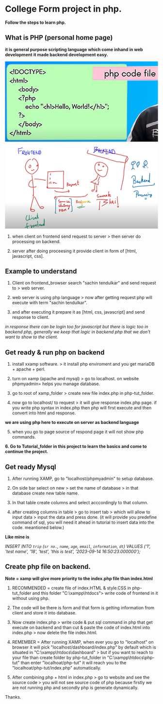 # College Form project in php.
**Follow the steps to learn php.**

## What is PHP (personal home page)
**it is general purpose scripting language which come inhand in web development**
**it made backend development easy.**

![Alt text](img/image.png)

![Alt text](img/image-1.png)

1. when client on frontend send request to server > then server do processing on backend.

2. server after doing proceesing it provide client in form of [html, javascript, css].


## Example to understand

1. Client on frontend_browser search "sachin tendulkar" and send request to > web server.

2. web server is using php language > now after getting request php will execute with term "sachin tendulkar".

3. and after executing it prepare it as [html, css, javascript] and send response to client.

*in response there can be login too for javascript but there is logic too in backend php, generally we keep that logic in backend php that we don't want to show to the client.*


## Get ready & run php on backend

1. install xxamp software. > it install php enviroment and you get mariaDB + apache + perl.

2. turn on xamp (apache and mysql) > go to localhost.
on website phpmyadmin= helps you manage database.

3. go to root of xamp_folder > create new file index.php in php-tut_folder.

4. now go to localhost/ to request > it will give response index.php page.
if you write php syntax in index.php then php will first execute and then convert into html and response.

**we are using php here to execute on server as backend language**

5. when you go to page source of respond page it will not show php commands.

**6. Go to Tutorial_folder in this project to learn the basics and come to continue the project.**


## Get ready Mysql

1. After running XAMP, go to "localhost/phpmyadmin" to setup database.

2. On side bar select on new > set the name of database > in that database create new table name.

3. In that table create columns and select acccordingly to that column.

4. after creating columns in table > go to insert tab > which will allow to input data > input the data and press done. (it will provide you predefine command of sql, you will need it ahead in tutorial to insert data into the code. meantioned below.)

**Like mine is**

*INSERT INTO `trip` (`sr no.`, `name`, `age`, `email`, `information`, `dt`) VALUES ('1', 'test name', '18', 'test', 'this is test', '2023-09-14 16:50:23.000000');*


## Create php file on backend.
**Note = xamp will give more priority to the index.php file than index.html**

1. RECOMMENDED = create file of index.HTML & style.CSS in php-tut_folder and this folder "C:\xampp\htdocs"> write code of frontend in it without using php.

2. The code will be there is form and that form is getting information from client and store it into database.

3. Now create index.php > write code & put sql command in php that get execute on backend and than cut & paste the code of index.html into index.php > now delete the file index.html.

4. REMEMBER = After running XAMP, when ever you go to "localhost" on browser it will pick "localhost/dashboard/index.php" by default which is situated in "C:\xampp\htdocs\dashboard" > but if you want to reach to your file than create folder by php-tut_folder in "C:\xampp\htdocs\php-tut" than enter "localhoat/php-tut" it will reach you to the "localhoat/php-tut/index.php" automatically.

5. After combining php + html in index.php > go to website and see the source code > you will not see source code of php because firstly we are not running php and secondly php is generate dynamically.


Thanks.